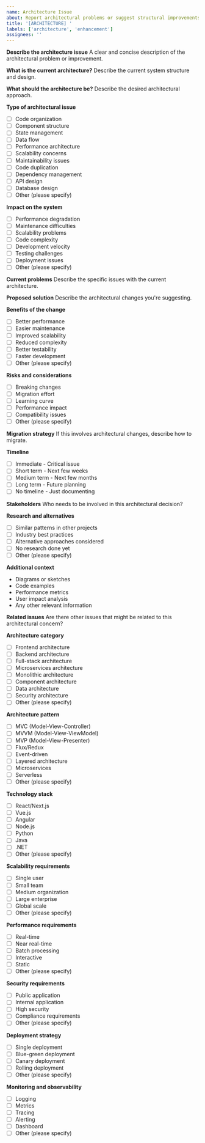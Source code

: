 ```yaml
---
name: Architecture Issue
about: Report architectural problems or suggest structural improvements
title: '[ARCHITECTURE] '
labels: ['architecture', 'enhancement']
assignees: ''
---
```


**Describe the architecture issue**
A clear and concise description of the architectural problem or improvement.

**What is the current architecture?**
Describe the current system structure and design.

**What should the architecture be?**
Describe the desired architectural approach.

**Type of architectural issue**
- [ ] Code organization
- [ ] Component structure
- [ ] State management
- [ ] Data flow
- [ ] Performance architecture
- [ ] Scalability concerns
- [ ] Maintainability issues
- [ ] Code duplication
- [ ] Dependency management
- [ ] API design
- [ ] Database design
- [ ] Other (please specify)

**Impact on the system**
- [ ] Performance degradation
- [ ] Maintenance difficulties
- [ ] Scalability problems
- [ ] Code complexity
- [ ] Development velocity
- [ ] Testing challenges
- [ ] Deployment issues
- [ ] Other (please specify)

**Current problems**
Describe the specific issues with the current architecture.

**Proposed solution**
Describe the architectural changes you're suggesting.

**Benefits of the change**
- [ ] Better performance
- [ ] Easier maintenance
- [ ] Improved scalability
- [ ] Reduced complexity
- [ ] Better testability
- [ ] Faster development
- [ ] Other (please specify)

**Risks and considerations**
- [ ] Breaking changes
- [ ] Migration effort
- [ ] Learning curve
- [ ] Performance impact
- [ ] Compatibility issues
- [ ] Other (please specify)

**Migration strategy**
If this involves architectural changes, describe how to migrate.

**Timeline**
- [ ] Immediate - Critical issue
- [ ] Short term - Next few weeks
- [ ] Medium term - Next few months
- [ ] Long term - Future planning
- [ ] No timeline - Just documenting

**Stakeholders**
Who needs to be involved in this architectural decision?

**Research and alternatives**
- [ ] Similar patterns in other projects
- [ ] Industry best practices
- [ ] Alternative approaches considered
- [ ] No research done yet
- [ ] Other (please specify)

**Additional context**
- Diagrams or sketches
- Code examples
- Performance metrics
- User impact analysis
- Any other relevant information

**Related issues**
Are there other issues that might be related to this architectural concern?

**Architecture category**
- [ ] Frontend architecture
- [ ] Backend architecture
- [ ] Full-stack architecture
- [ ] Microservices architecture
- [ ] Monolithic architecture
- [ ] Component architecture
- [ ] Data architecture
- [ ] Security architecture
- [ ] Other (please specify)

**Architecture pattern**
- [ ] MVC (Model-View-Controller)
- [ ] MVVM (Model-View-ViewModel)
- [ ] MVP (Model-View-Presenter)
- [ ] Flux/Redux
- [ ] Event-driven
- [ ] Layered architecture
- [ ] Microservices
- [ ] Serverless
- [ ] Other (please specify)

**Technology stack**
- [ ] React/Next.js
- [ ] Vue.js
- [ ] Angular
- [ ] Node.js
- [ ] Python
- [ ] Java
- [ ] .NET
- [ ] Other (please specify)

**Scalability requirements**
- [ ] Single user
- [ ] Small team
- [ ] Medium organization
- [ ] Large enterprise
- [ ] Global scale
- [ ] Other (please specify)

**Performance requirements**
- [ ] Real-time
- [ ] Near real-time
- [ ] Batch processing
- [ ] Interactive
- [ ] Static
- [ ] Other (please specify)

**Security requirements**
- [ ] Public application
- [ ] Internal application
- [ ] High security
- [ ] Compliance requirements
- [ ] Other (please specify)

**Deployment strategy**
- [ ] Single deployment
- [ ] Blue-green deployment
- [ ] Canary deployment
- [ ] Rolling deployment
- [ ] Other (please specify)

**Monitoring and observability**
- [ ] Logging
- [ ] Metrics
- [ ] Tracing
- [ ] Alerting
- [ ] Dashboard
- [ ] Other (please specify)

